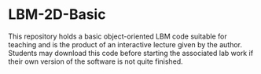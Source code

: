 # LBM-2D-Basic    
This repository holds a basic object-oriented LBM code suitable for teaching and is the product of an interactive lecture given by the author. Students may download this code before starting the associated lab work if their own version of the software is not quite finished.
